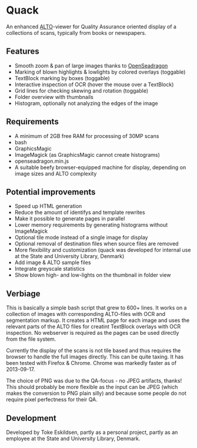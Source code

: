 # Quack

An enhanced [ALTO](http://www.loc.gov/standards/alto/)-viewer for Quality Assurance oriented display of a collections of scans, typically from books or newspapers.

## Features

 * Smooth zoom & pan of large images thanks to [OpenSeadragon](http://openseadragon.github.io/)
 * Marking of blown highlights & lowlights by colored overlays (toggable)
 * TextBlock marking by boxes (toggable)
 * Interactive inspection of OCR (hover the mouse over a TextBlock)
 * Grid lines for checking skewing and rotation (toggable)
 * Folder overview with thumbnails
 * Histogram, optionally not analyzing the edges of the image

## Requirements

 * A minimum of 2GB free RAM for processing of 30MP scans
 * bash
 * GraphicsMagic
 * ImageMagick (as GraphicsMagic cannot create histograms)
 * openseadragon.min.js
 * A suitable beefy browser-equipped machine for display, depending on image sizes and ALTO complexity

## Potential improvements

 * Speed up HTML generation
  * Reduce the amount of identifys and template rewrites
  * Make it possible to generate pages in parallel
 * Lower memory requirements by generating histograms without ImageMagick
 * Optional tile mode instead of a single image for display
 * Optional removal of destination files when source files are removed
 * More flexibility and customization (quack was developed for internal use at the State and University Library, Denmark)
 * Add image & ALTO sample files
 * Integrate greyscale statistics
 * Show blown high- and low-lights on the thumbnail in folder view

## Verbiage

This is basically a simple bash script that grew to 600+ lines. It works on a collection of images with corresponding ALTO-files with OCR and segmentation markup. It creates a HTML page for each image and uses the relevant parts of the ALTO files for creatint TextBlock overlays with OCR inspection. No webserver is required as the pages can be used directly from the file system.

Currently the display of the scans is not tile based and thus requires the browser to handle the full images directly. This can be quite taxing. It has been tested with Firefox & Chrome. Chrome was markedly faster as of 2013-09-17.

The choice of PNG was due to the QA-focus - no JPEG artifacts, thanks! This should probably be more flexible as the input can be JPEG (which makes the conversion to PNG plain silly) and because some people do not require pixel perfectness for their QA.

## Development

Developed by Toke Eskildsen, partly as a personal project, partly as an employee at the State and University Library, Denmark.
